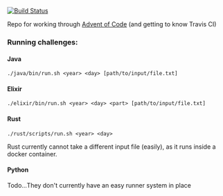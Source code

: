 [![Build Status](https://travis-ci.com/fdm1/advent_of_code.svg?branch=master)](https://travis-ci.com/fdm1/advent_of_code)

Repo for working through [Advent of Code](http://adventofcode.com) (and getting to know Travis CI)


### Running challenges:

#### Java
`./java/bin/run.sh <year> <day> [path/to/input/file.txt]`

#### Elixir
`./elixir/bin/run.sh <year> <day> <part> [path/to/input/file.txt]`

#### Rust
`./rust/scripts/run.sh <year> <day>`

Rust currently cannot take a different input file (easily), as it runs inside a docker container.

#### Python
Todo...They don't currently have an easy runner system in place

